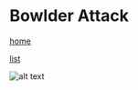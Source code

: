 # Bowlder Attack

[home](/zaliczeniowe1awww/)

[list](/zaliczeniowe1awww/list)

![alt text](https://www.thechesswebsite.com/wp-content/uploads/2014/04/bowlder-attack-featured.jpg "Bowlder Attack")
